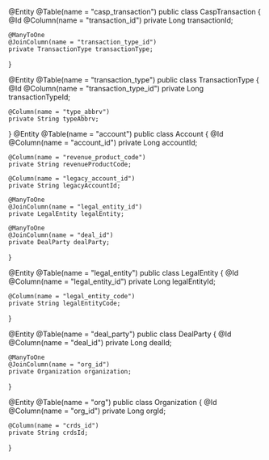 @Entity
@Table(name = "casp_transaction")
public class CaspTransaction {
    @Id
    @Column(name = "transaction_id")
    private Long transactionId;

    @ManyToOne
    @JoinColumn(name = "transaction_type_id")
    private TransactionType transactionType;
}

@Entity
@Table(name = "transaction_type")
public class TransactionType {
    @Id
    @Column(name = "transaction_type_id")
    private Long transactionTypeId;

    @Column(name = "type_abbrv")
    private String typeAbbrv;
}
@Entity
@Table(name = "account")
public class Account {
    @Id
    @Column(name = "account_id")
    private Long accountId;

    @Column(name = "revenue_product_code")
    private String revenueProductCode;

    @Column(name = "legacy_account_id")
    private String legacyAccountId;

    @ManyToOne
    @JoinColumn(name = "legal_entity_id")
    private LegalEntity legalEntity;

    @ManyToOne
    @JoinColumn(name = "deal_id")
    private DealParty dealParty;
}


@Entity
@Table(name = "legal_entity")
public class LegalEntity {
    @Id
    @Column(name = "legal_entity_id")
    private Long legalEntityId;

    @Column(name = "legal_entity_code")
    private String legalEntityCode;
}


@Entity
@Table(name = "deal_party")
public class DealParty {
    @Id
    @Column(name = "deal_id")
    private Long dealId;

    @ManyToOne
    @JoinColumn(name = "org_id")
    private Organization organization;
}


@Entity
@Table(name = "org")
public class Organization {
    @Id
    @Column(name = "org_id")
    private Long orgId;

    @Column(name = "crds_id")
    private String crdsId;
}
